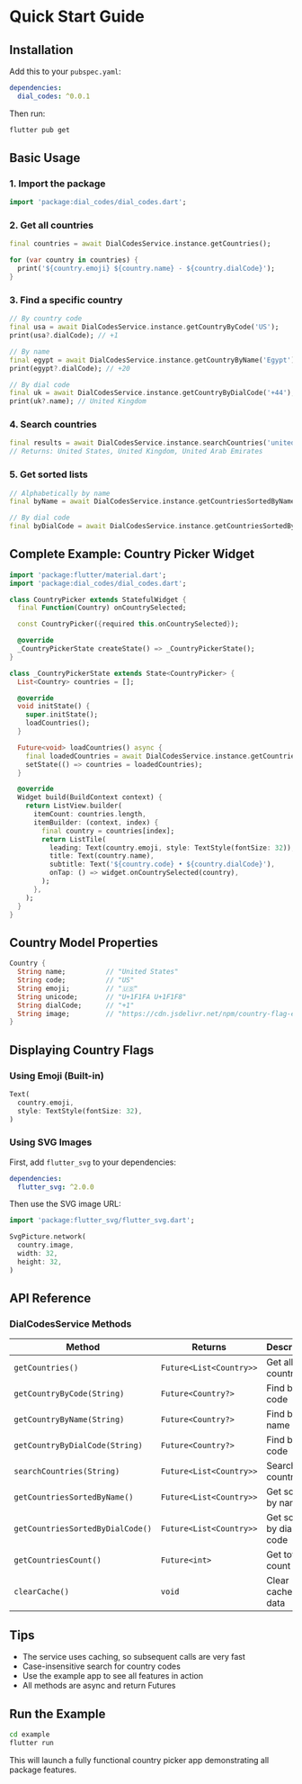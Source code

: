 # Quick Start Guide

## Installation

Add this to your `pubspec.yaml`:

```yaml
dependencies:
  dial_codes: ^0.0.1
```

Then run:
```bash
flutter pub get
```

## Basic Usage

### 1. Import the package

```dart
import 'package:dial_codes/dial_codes.dart';
```

### 2. Get all countries

```dart
final countries = await DialCodesService.instance.getCountries();

for (var country in countries) {
  print('${country.emoji} ${country.name} - ${country.dialCode}');
}
```

### 3. Find a specific country

```dart
// By country code
final usa = await DialCodesService.instance.getCountryByCode('US');
print(usa?.dialCode); // +1

// By name
final egypt = await DialCodesService.instance.getCountryByName('Egypt');
print(egypt?.dialCode); // +20

// By dial code
final uk = await DialCodesService.instance.getCountryByDialCode('+44');
print(uk?.name); // United Kingdom
```

### 4. Search countries

```dart
final results = await DialCodesService.instance.searchCountries('united');
// Returns: United States, United Kingdom, United Arab Emirates
```

### 5. Get sorted lists

```dart
// Alphabetically by name
final byName = await DialCodesService.instance.getCountriesSortedByName();

// By dial code
final byDialCode = await DialCodesService.instance.getCountriesSortedByDialCode();
```

## Complete Example: Country Picker Widget

```dart
import 'package:flutter/material.dart';
import 'package:dial_codes/dial_codes.dart';

class CountryPicker extends StatefulWidget {
  final Function(Country) onCountrySelected;

  const CountryPicker({required this.onCountrySelected});

  @override
  _CountryPickerState createState() => _CountryPickerState();
}

class _CountryPickerState extends State<CountryPicker> {
  List<Country> countries = [];

  @override
  void initState() {
    super.initState();
    loadCountries();
  }

  Future<void> loadCountries() async {
    final loadedCountries = await DialCodesService.instance.getCountriesSortedByName();
    setState(() => countries = loadedCountries);
  }

  @override
  Widget build(BuildContext context) {
    return ListView.builder(
      itemCount: countries.length,
      itemBuilder: (context, index) {
        final country = countries[index];
        return ListTile(
          leading: Text(country.emoji, style: TextStyle(fontSize: 32)),
          title: Text(country.name),
          subtitle: Text('${country.code} • ${country.dialCode}'),
          onTap: () => widget.onCountrySelected(country),
        );
      },
    );
  }
}
```

## Country Model Properties

```dart
Country {
  String name;          // "United States"
  String code;          // "US"
  String emoji;         // "🇺🇸"
  String unicode;       // "U+1F1FA U+1F1F8"
  String dialCode;      // "+1"
  String image;         // "https://cdn.jsdelivr.net/npm/country-flag-emoji-json@2.0.0/dist/images/US.svg"
}
```

## Displaying Country Flags

### Using Emoji (Built-in)
```dart
Text(
  country.emoji,
  style: TextStyle(fontSize: 32),
)
```

### Using SVG Images
First, add `flutter_svg` to your dependencies:
```yaml
dependencies:
  flutter_svg: ^2.0.0
```

Then use the SVG image URL:
```dart
import 'package:flutter_svg/flutter_svg.dart';

SvgPicture.network(
  country.image,
  width: 32,
  height: 32,
)
```

## API Reference

### DialCodesService Methods

| Method | Returns | Description |
|--------|---------|-------------|
| `getCountries()` | `Future<List<Country>>` | Get all countries |
| `getCountryByCode(String)` | `Future<Country?>` | Find by ISO code |
| `getCountryByName(String)` | `Future<Country?>` | Find by name |
| `getCountryByDialCode(String)` | `Future<Country?>` | Find by dial code |
| `searchCountries(String)` | `Future<List<Country>>` | Search countries |
| `getCountriesSortedByName()` | `Future<List<Country>>` | Get sorted by name |
| `getCountriesSortedByDialCode()` | `Future<List<Country>>` | Get sorted by dial code |
| `getCountriesCount()` | `Future<int>` | Get total count |
| `clearCache()` | `void` | Clear cached data |

## Tips

- The service uses caching, so subsequent calls are very fast
- Case-insensitive search for country codes
- Use the example app to see all features in action
- All methods are async and return Futures

## Run the Example

```bash
cd example
flutter run
```

This will launch a fully functional country picker app demonstrating all package features.
